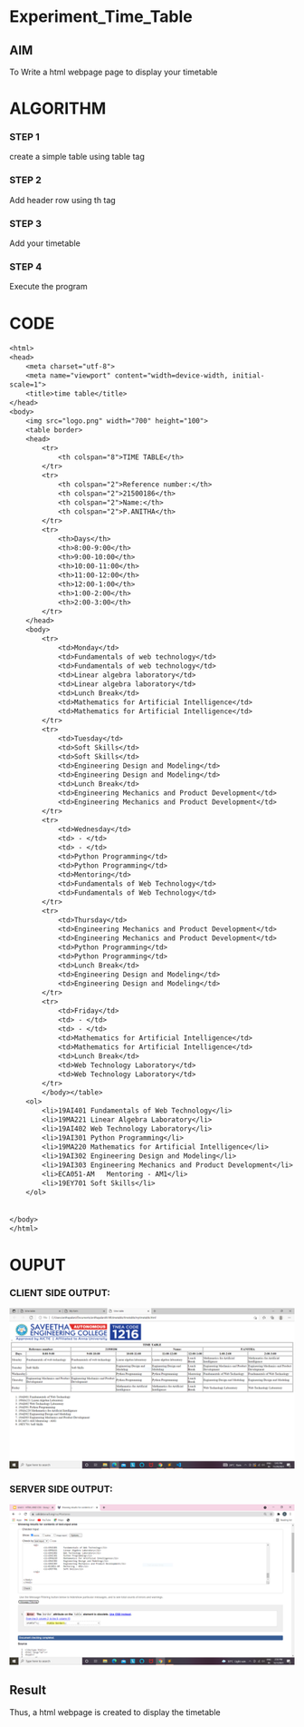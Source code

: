 # Experiment_Time_Table

## AIM
To Write a html webpage page to display  your timetable

# ALGORITHM
### STEP 1
create a simple table using table tag
### STEP 2
Add header row using th tag
### STEP 3
Add your timetable
### STEP 4
Execute the program

# CODE
```<<doctype!>
<html>
<head>
	<meta charset="utf-8">
	<meta name="viewport" content="width=device-width, initial-scale=1">
	<title>time table</title>
</head>
<body>
	<img src="logo.png" width="700" height="100">
	<table border>
	<head>
		<tr>
			<th colspan="8">TIME TABLE</th>
		</tr>
		<tr>
			<th colspan="2">Reference number:</th>
			<th colspan="2">21500186</th>
			<th colspan="2">Name:</th>
			<th colspan="2">P.ANITHA</th>
		</tr>
		<tr>
			<th>Days</th>
			<th>8:00-9:00</th>
			<th>9:00-10:00</th>
			<th>10:00-11:00</th>
			<th>11:00-12:00</th>
			<th>12:00-1:00</th>
			<th>1:00-2:00</th>
			<th>2:00-3:00</th>
		</tr>
	</head>
	<body>
		<tr>
			<td>Monday</td>
			<td>Fundamentals of web technology</td>
			<td>Fundamentals of web technology</td>
			<td>Linear algebra laboratory</td>
			<td>Linear algebra laboratory</td>
			<td>Lunch Break</td>
			<td>Mathematics for Artificial Intelligence</td>
			<td>Mathematics for Artificial Intelligence</td>
		</tr>
		<tr>
			<td>Tuesday</td>
			<td>Soft Skills</td>
			<td>Soft Skills</td>
			<td>Engineering Design and Modeling</td>
			<td>Engineering Design and Modeling</td>
			<td>Lunch Break</td>
			<td>Engineering Mechanics and Product Development</td>
			<td>Engineering Mechanics and Product Development</td>
		</tr>
		<tr>
			<td>Wednesday</td>
			<td> - </td>
			<td> - </td>
			<td>Python Programming</td>
			<td>Python Programming</td>
			<td>Mentoring</td>
			<td>Fundamentals of Web Technology</td>
			<td>Fundamentals of Web Technology</td>
		</tr>
		<tr>
			<td>Thursday</td>
			<td>Engineering Mechanics and Product Development</td>
			<td>Engineering Mechanics and Product Development</td>
			<td>Python Programming</td>
			<td>Python Programming</td>
			<td>Lunch Break</td>
			<td>Engineering Design and Modeling</td>
			<td>Engineering Design and Modeling</td>
		</tr>
		<tr>
			<td>Friday</td>
			<td> - </td>
			<td> - </td>
		    <td>Mathematics for Artificial Intelligence</td>
			<td>Mathematics for Artificial Intelligence</td>
			<td>Lunch Break</td>
			<td>Web Technology Laboratory</td>
			<td>Web Technology Laboratory</td>
		</tr>  
		</body></table>
	<ol>
		<li>19AI401	Fundamentals of Web Technology</li>
		<li>19MA221	Linear Algebra Laboratory</li>
		<li>19AI402	Web Technology Laboratory</li>
		<li>19AI301	Python Programming</li>
		<li>19MA220	Mathematics for Artificial Intelligence</li>
		<li>19AI302	Engineering Design and Modeling</li>
		<li>19AI303	Engineering Mechanics and Product Development</li>
		<li>ECA051-AM	Mentoring - AM1</li>
		<li>19EY701	Soft Skills</li>
	</ol>


</body>
</html>

```
 # OUPUT
 ### CLIENT SIDE OUTPUT: 
![CLIENTSIDEOUTPUT](./output.png)
 ### SERVER SIDE OUTPUT:
 ![SERVERSIDEOUTPUT](./validator.png)


 

 
 ## Result
 Thus, a html webpage is created to display the timetable

 

